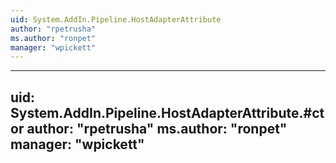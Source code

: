 ```yaml
---
uid: System.AddIn.Pipeline.HostAdapterAttribute
author: "rpetrusha"
ms.author: "ronpet"
manager: "wpickett"
---
```


---
uid: System.AddIn.Pipeline.HostAdapterAttribute.#ctor
author: "rpetrusha"
ms.author: "ronpet"
manager: "wpickett"
---
